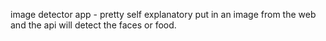 image detector app - pretty self explanatory
put in an image from the web and the api will detect the faces or food.
